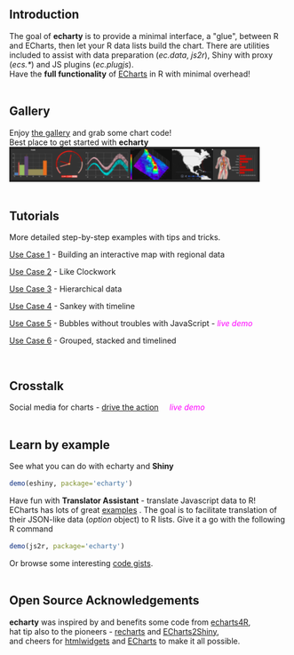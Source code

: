 <meta name="twitter:card" content="summary_large_image">
<meta name="twitter:site" content="@echarty_R">
<meta name="twitter:title" content="echarty - a thin R/Shiny wrapper to ECharts.js">
<meta name="twitter:description" content="Have the full functionality of ECharts in R with minimal overhead!">
<meta name="twitter:image" content="https://helgasoft.github.io/echarty/img/echarty.gallery.300.jpg">

  

## Introduction

The goal of **echarty** is to provide a minimal interface, a "glue", between R and ECharts, then let your R data lists build the chart. There are utilities included to assist with data preparation (*ec.data*, *js2r*), Shiny with proxy (*ecs.\**) and JS plugins (*ec.plugjs*).  
Have the **full functionality** of [ECharts](https://echarts.apache.org/examples/en/index.html) in R with minimal overhead!   
<br/>  
<!-- 
Building complex charts as data structures is a powerful concept, also simple and easy to use.  As decribed in [this paper](https://doi.org/10.1016/j.visinf.2018.04.011), library ECharts' foundation lays on the "*user-configurable declarative object* **option**". [Option](https://echarts.apache.org/en/option.html) is JSON-like data.  
-->

## Gallery
Enjoy [the gallery](gallery.md) and grab some chart code!  
Best place to get started with **echarty**
<a href='gallery.html'><img src='img/echarty.gallery.png'/></a>
<br /><br />

## Tutorials
More detailed step-by-step examples with tips and tricks.

[Use Case 1](uc1.md) - Building an interactive map with regional data

[Use Case 2](uc2.md) - Like Clockwork

[Use Case 3](uc3.md) - Hierarchical data

[Use Case 4](uc4.md) - Sankey with timeline

[Use Case 5](uc5.html) - Bubbles without troubles with JavaScript - <span style="color:magenta">*live demo*</span>

[Use Case 6](uc6.md) - Grouped, stacked and timelined
<br />

<br/> 

## Crosstalk 
Social media for charts - [drive the action](xtalk.html)  &nbsp; &nbsp; <span style="color:magenta">*live demo*</span>
<br />
<br/>

## Learn by example
See what you can do with echarty and **Shiny**
```r
demo(eshiny, package='echarty')
```
Have fun with **Translator Assistant**  - translate Javascript data to R! 
&nbsp; ECharts has lots of great [examples](https://echarts.apache.org/examples/en/)
. The goal is to facilitate translation of their JSON-like data (*option* object) to R lists. Give it a go with the following R command
```r
demo(js2r, package='echarty')
```
Or browse some interesting <a href='https://gist.github.com/helgasoft'>code gists</a>.
<br/>
<br/>

## Open Source Acknowledgements
 **echarty** was inspired by and benefits some code from [echarts4R](https://github.com/JohnCoene/echarts4r),  
 hat tip also to the pioneers - [recharts](https://github.com/yihui/recharts) and [ECharts2Shiny](https://github.com/XD-DENG/ECharts2Shiny),  
 and cheers for [htmlwidgets](https://github.com/ramnathv/htmlwidgets/) and [ECharts](https://echarts.apache.org/en/) to make it all possible.  
 <br/>
<br/>
<!--
<img src='https://www.r-pkg.org/badges/version/echarty' alt='CRAN' />  <img src='https://cranlogs.r-pkg.org/badges/last-day/echarty' alt='counter'/>
-->

